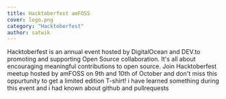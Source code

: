 ```yaml
---
title: Hacktoberfest amFOSS
cover: logo.png
category: "Hacktoberfest"
author: satwik
---
```


Hacktoberfest is an annual event hosted by DigitalOcean and DEV.to promoting and supporting Open Source collaboration. It's all about encouraging meaningful contributions to open source.
Join Hacktoberfest meetup hosted by amFOSS on 9th and 10th of October and don't miss this oppurtunity to get a limited edition T-shirt!
i have learned something during this event and i had known about github and pullrequests
